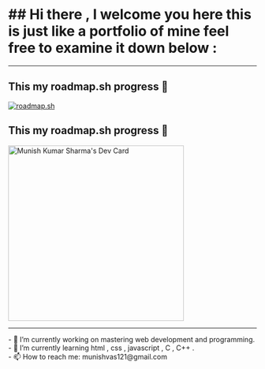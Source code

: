 <h1>## Hi there , I welcome you here this is just like a portfolio of mine feel free to examine it down below :</h1> <hr>
<div id="roadmap"><h2>This my roadmap.sh progress 👋</h2>
<a href="https://roadmap.sh"><img src="https://roadmap.sh/card/tall/677d4ded70129741a805b00e?variant=light" alt="roadmap.sh"/></a> 
</div>
<div id="daily">
 <h2>This my roadmap.sh progress 👋</h2>
<a href="https://app.daily.dev/munishkumarsharma51"><img src="https://api.daily.dev/devcards/v2/BnmYbvZ6Mobz7OEDUkZ6f.png?r=u7f&type=default" width="356" alt="Munish Kumar Sharma's Dev Card"/></a> </div> <hr>

<p>
- 🔭 I’m currently working on mastering web development and programming. <br>
- 🌱 I’m currently learning html , css , javascript , C , C++ . <br>
<!-- - 👯 I’m looking to collaborate on ... -->
<!-- - 🤔 I’m looking for help with ... -->
<!-- - 💬 Ask me about  -->
- 📫 How to reach me: munishvas121@gmail.com <br>
<!-- - 😄 Pronouns: ... -->
<!-- - ⚡ Fun fact: ... -->
</p>

